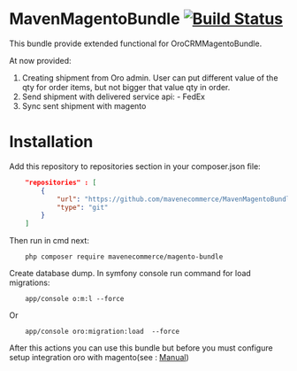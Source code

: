 MavenMagentoBundle [![Build Status](https://travis-ci.org/mavenecommerce/MavenMagentoBundle.svg)](https://travis-ci.org/mavenecommerce/MavenMagentoBundle)
=======

This bundle provide extended functional for OroCRMMagentoBundle.

At now provided:
  1. Creating shipment from Oro admin. User can put different value of the qty for order items, but not bigger that value qty in order.
  2. Send shipment with delivered service api:
    -  FedEx
  3. Sync sent shipment with magento

Installation
=======
Add this repository to repositories section in your composer.json file:
```JSON
    "repositories" : [
        {
            "url": "https://github.com/mavenecommerce/MavenMagentoBundle",
            "type": "git"
        }
    ]
```
Then run in cmd next:
```
    php composer require mavenecommerce/magento-bundle
```

Create database dump. In symfony console run command for load migrations:

```
    app/console o:m:l --force
```
Or
```
    app/console oro:migration:load  --force
```

After this actions you can use this bundle but before you must configure setup integration oro with magento(see : [Manual](https://www.orocrm.com/documentation/index/current/user-guide/magento-channel-integration "Manual"))



